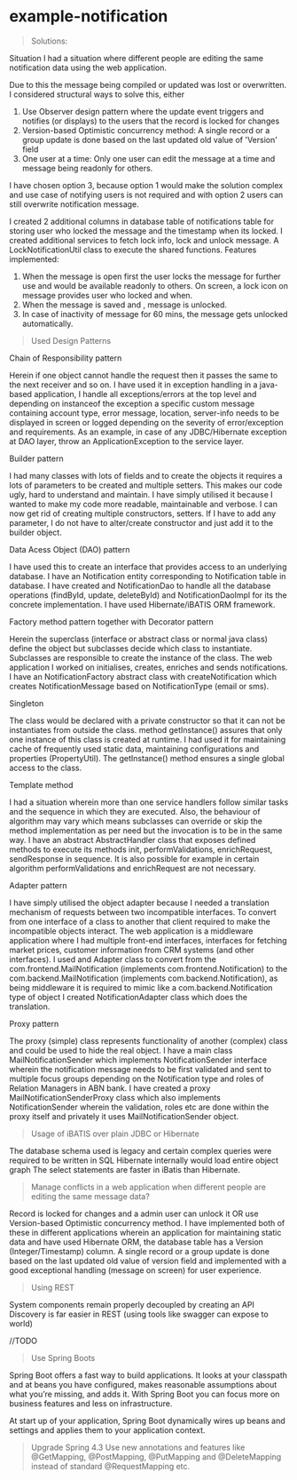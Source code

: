 # example-notification

> Solutions:

Situation
I had a situation where different people are editing the same notification data using the web application.

Due to this the message being compiled or updated was lost or overwritten.
I considered structural ways to solve this, either 
1. Use Observer design pattern where the update event triggers and notifies (or displays) to the users that the record is locked for changes
2. Version-based Optimistic concurrency method: A single record or a group update is done based on the last updated old value of 'Version' field
3. One user at a time: Only one user can edit the message at a time and message being readonly for others.

I have chosen option 3, because option 1 would make the solution complex and use case of notifying users is not required and with option 2 users can still overwrite notification message.

I created 2 additional columns in database table of notifications table for storing user who locked the message and the timestamp when its locked.
I created additional services to fetch lock info, lock and unlock message. A LockNotificationUtil class to execute the shared functions.
Features implemented:
1. When the message is open first the user locks the message for further use and would be available readonly to others. On screen, a lock icon on message provides user who locked and when.
2. When the message is saved and , message is unlocked.
3. In case of inactivity of message for 60 mins, the message gets unlocked automatically.


> Used Design Patterns

Chain of Responsibility pattern

Herein if one object cannot handle the request then it passes the same to the next receiver and so on.
I have used it in exception handling in a java-based application, I handle all exceptions/errors at the top level and depending on instanceof the exception a 
specific custom message containing account type, error message, location, server-info needs to be displayed in screen or logged depending on the severity of
 error/exception and requirements. As an example, in case of any JDBC/Hibernate exception at DAO layer, throw an ApplicationException to the service layer.

Builder pattern

I had many classes with lots of fields and to create the objects it requires a lots of parameters to be created and multiple setters. This makes our code ugly,
 hard to understand and maintain.
I have simply utilised it because I wanted to make my code more readable, maintainable and verbose. I can now get rid of creating multiple constructors, setters.
 If I have to add any parameter, I do not have to alter/create constructor and just add it to the builder object. 

Data Acess Object (DAO) pattern

I have used this to create an interface that provides access to an underlying database.
I have an Notification entity corresponding to Notification table in database. I have created and NotificationDao to handle all the database operations (findById, update, deleteById)
and NotificationDaoImpl for its the concrete implementation. I have used Hibernate/iBATIS ORM framework.

Factory method pattern together with Decorator pattern

Herein the superclass (interface or abstract class or normal java class) define the object but subclasses decide which class to instantiate.
Subclasses are responsible to create the instance of the class. 
The web application I worked on initialises, creates, enriches and sends notifications. I have an NotificationFactory abstract class with createNotification which creates NotificationMessage
based on NotificationType (email or sms).

Singleton

The class would be declared with a private constructor so that it can not be instantiates from outside the class.
method getInstance() assures that only one instance of this class is created at runtime.
I had used it for maintaining cache of frequently used static data, maintaining configurations and properties (PropertyUtil). The getInstance() method ensures a single global access to the class.

Template method

I had a situation wherein more than one service handlers follow similar tasks and the sequence in which they are executed. Also, the behaviour of algorithm may vary
which means subclasses can override or skip the method implementation as per need but the invocation is to be in the same way.
I have an abstract AbstractHandler class that exposes defined methods to execute its methods init, performValidations, enrichRequest, sendResponse in sequence. It
is also possible for example in  certain algorithm performValidations and enrichRequest are not necessary.

Adapter pattern

I have simply utilised the object adapter because I needed a translation mechanism of requests between two incompatible interfaces. To convert from one interface of a class to another that client required to make the incompatible objects interact.
The web application is a middleware application where I had multiple front-end interfaces, interfaces for fetching market prices, customer information from CRM systems (and other interfaces). I used and Adapter class to convert from the com.frontend.MailNotification (implements com.frontend.Notification) to the com.backend.MailNotification (implements com.backend.Notification), as being middleware it is required to mimic like a com.backend.Notification type of object I created NotificationAdapter class which does the translation.

Proxy pattern

The proxy (simple) class represents functionality of another (complex) class and could be used to hide the real object.
I have a main class MailNotificationSender which implements NotificationSender interface wherein the notification message needs to be first validated and sent to multiple focus groups depending on the Notification type and roles of Relation Managers in ABN bank.
I have created a proxy MailNotificationSenderProxy class which also implements NotificationSender wherein the validation, roles etc are done within the proxy itself and privately it uses MailNotificationSender object.

> Usage of iBATIS over plain JDBC or Hibernate

The database schema used is legacy and certain complex queries were required to be written in SQL
Hibernate internally would load entire object graph
The select statements are faster in iBatis than Hibernate.

> Manage conflicts in a web application when different people are editing the same message data?

Record is locked for changes and a admin user can unlock it OR use Version-based Optimistic concurrency method.
I have implemented both of these in different applications wherein an application for maintaining static data and have used Hibernate ORM, the database table has a Version (Integer/Timestamp) column.
A single record or a group update is done based on the last updated old value of version field and implemented with a good exceptional handling (message on screen) for user experience.
 
 > Using REST
 
System components remain properly decoupled by creating an API
Discovery is far easier in REST (using tools like swagger can expose to world)

//TODO
> Use Spring Boots

Spring Boot offers a fast way to build applications. It looks at your classpath and at beans you have configured, makes reasonable assumptions about what you’re missing, and adds it. With Spring Boot you can focus more on business features and less on infrastructure.

At start up of your application, Spring Boot dynamically wires up beans and settings and applies them to your application context.

> Upgrade Spring 4.3
Use new annotations and features like @GetMapping, @PostMapping, @PutMapping and @DeleteMapping instead of standard @RequestMapping etc.
